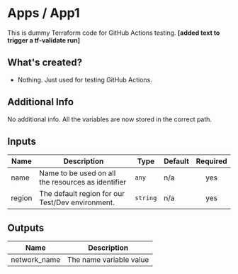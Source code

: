 # Apps / App1

This is dummy Terraform code for GitHub Actions testing.
**[added text to trigger a tf-validate run]**

## What's created?

* Nothing. Just used for testing GitHub Actions.

## Additional Info

No additional info. All the variables are now stored in the correct path.

## Inputs

| Name | Description | Type | Default | Required |
|------|-------------|------|---------|:--------:|
| name | Name to be used on all the resources as identifier | `any` | n/a | yes |
| region | The default region for our Test/Dev environment. | `string` | n/a | yes |

## Outputs

| Name | Description |
|------|-------------|
| network\_name | The name variable value |
